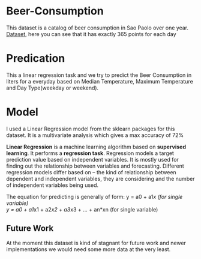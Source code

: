 # Beer-Consumption

This dataset is a catalog of beer consumption in Sao Paolo over one year. [Dataset](https://www.kaggle.com/dongeorge/beer-consumption-sao-paulo), here you can see that it has exactly 365 points for each day


# Predication

This a linear regression task and we try to predict the Beer Consumption in liters for a everyday based on Median Temperature, Maximum Temperature and Day Type(weekday or weekend).  

# Model

I used a Linear Regression model from the sklearn packages for this dataset. It is a multivariate analysis which gives a max accuracy of 72%

**Linear Regression** is a machine learning algorithm based on **supervised learning**. It performs a **regression task**. Regression models a target prediction value based on independent variables. It is mostly used for finding out the relationship between variables and forecasting. Different regression models differ based on – the kind of relationship between dependent and independent variables, they are considering and the number of independent variables being used.

The equation for predicting is generally of form: 
y = a0 + a1*x (for single variable)
<br>
y = a0 + a1*x1 + a2*x2 + a3*x3 + ... + an*xn (for single variable)

## Future Work
At the moment this dataset is kind of stagnant for future work and newer implementations we would need some more data at the very least.
